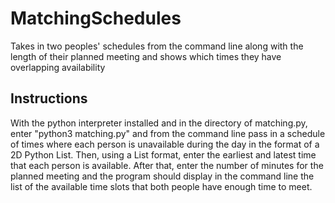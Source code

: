 # MatchingSchedules
Takes in two peoples' schedules from the command line along with the length of their planned meeting and shows which times they have overlapping availability

## Instructions
With the python interpreter installed and in the directory of matching.py, enter "python3 matching.py" and from the command line pass in a schedule of times where each person is unavailable during the day in the format of a 2D Python List. Then, using a List format, enter the earliest and latest time that each person is available. After that, enter the number of minutes for the planned meeting and the program should display in the command line the list of the available time slots that both people have enough time to meet.
